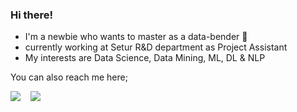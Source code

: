 ### Hi there!

- I'm a newbie who wants to master as a data-bender :seedling:
- currently working at Setur R&D department as Project Assistant
- My interests are Data Science, Data Mining, ML, DL & NLP

You can also reach me here;

 <a href="https://www.linkedin.com/in/aleynaer/"><img src="https://img.shields.io/badge/-aleynaer-blue?style=flat-square&logo=Linkedin&logoColor=white&link=hhttps://www.linkedin.com/in/aleynaer/" /></a>&nbsp;&nbsp;&nbsp;
 <a href="https://twitter.com/ErAleyna_"><img src="https://img.shields.io/twitter/follow/ErAleyna_?style=social" /></a>



